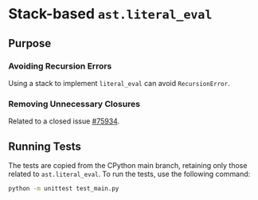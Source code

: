 # Stack-based `ast.literal_eval`

## Purpose

### Avoiding Recursion Errors

Using a stack to implement `literal_eval` can avoid `RecursionError`.

### Removing Unnecessary Closures

Related to a closed issue [#75934](https://github.com/python/cpython/issues/75934).

## Running Tests

The tests are copied from the CPython main branch, retaining only those related to `ast.literal_eval`. To run the tests, use the following command:

```sh
python -m unittest test_main.py